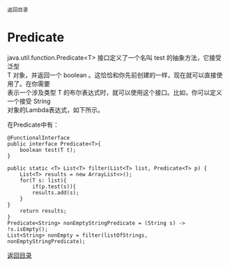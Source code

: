 ```
返回目录
```

# Predicate

java.util.function.Predicate&lt;T&gt; 接口定义了一个名叫 test 的抽象方法，它接受泛型  
T 对象，并返回一个 boolean 。这恰恰和你先前创建的一样，现在就可以直接使用了。在你需要  
表示一个涉及类型 T 的布尔表达式时，就可以使用这个接口。比如，你可以定义一个接受 String  
对象的Lambda表达式，如下所示。

在Predicate中有：

```
@FunctionalInterface
public interface Predicate<T>{
    boolean test(T t);
}
```



```
public static <T> List<T> filter(List<T> list, Predicate<T> p) {
    List<T> results = new ArrayList<>();
    for(T s: list){
        if(p.test(s)){
        results.add(s);
    }
}
    return results;
}
Predicate<String> nonEmptyStringPredicate = (String s) -> !s.isEmpty();
List<String> nonEmpty = filter(listOfStrings, nonEmptyStringPredicate);
```

[返回目录](#)

